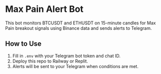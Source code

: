 # Max Pain Alert Bot

This bot monitors BTCUSDT and ETHUSDT on 15-minute candles for Max Pain breakout signals using Binance data and sends alerts to Telegram.

## How to Use

1. Fill in `.env` with your Telegram bot token and chat ID.
2. Deploy this repo to Railway or Replit.
3. Alerts will be sent to your Telegram when conditions are met.